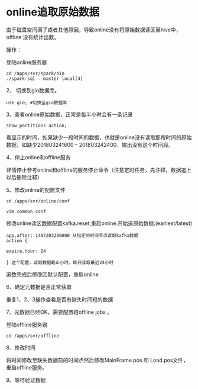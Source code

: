 # online追取原始数据

由于磁盘空间满了或者其他原因，导致online没有将原始数据读区至hive中，offline 没有统计出数。

操作：

登陆online服务器

```text
cd /apps/svr/spark/bin
./spark-sql --master local[4]
```

2、 切换到gio数据库。

```text
use gio; #切换至gio数据库
```

3、查看online原始数据，正常是每半小时会有一条记录

```text
show partitions action;
```

看显示的时间，如果缺少一段时间的数据，也就是online没有读取那段时间的原始数据，如缺少201803241600 – 201803242400，输出没有这个时间段。

4、停止online和offline服务

详情停止参考online和offline的服务停止命令（注意定时任务，先注释，数据追上以后删除注释）

5、修改online的配置文件

```text
cd /apps/svr/online/conf

vim common.conf
```

修改online读区数据配置kafka.reset,重启online.开始追原始数据.\(earliest/latest\)

```text
app.after: 1487203200000 从指定的时间节点读取kafka数据
action {

expire.hour: 24

} 这个配置，读取数据截止小时，即只读取最近24小时
```

追数完成后修改回默认配置，重启online

6、确定元数据是否正常获取

重复1、2、3操作查看是否有缺失时间短的数据

7、元数据已经OK，需要配置跑offline jobs 。

登陆offline服务器

```text
cd /apps/svr/offline
```

8、修改时间

将时间修改至缺失数据前的时间点然后修改MainFrame.pos 和 Load.pos文件，重启offline服务。

9、等待验证数据

